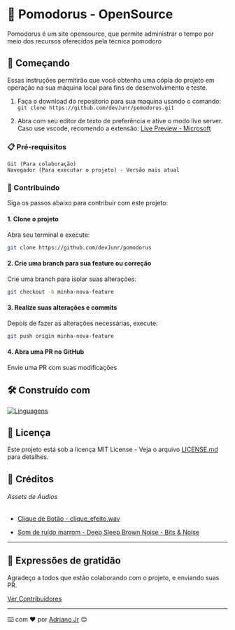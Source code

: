 # :apple: Pomodorus - OpenSource

Pomodorus é um site opensource, que permite administrar o tempo por meio dos recursos oferecidos pela técnica pomodoro

## :rocket: Começando

Essas instruções permitirão que você obtenha uma cópia do projeto em operação na sua máquina local para fins de desenvolvimento e teste.

1. Faça o download do repositorio para sua maquina usando o comando: 
`git clone https://github.com/devJunr/pomodorus.git`

2. Abra com seu editor de texto de preferência e ative o modo live server. 
Caso use vscode, recomendo a extensão: [Live Preview - Microsoft](https://marketplace.visualstudio.com/items?itemName=ms-vscode.live-server)

### 📋 Pré-requisitos

```
Git (Para colaboração)
Navegador (Para executar o projeto) - Versão mais atual
```

### 🔧 Contribuindo

Siga os passos abaixo para contribuir com este projeto:

#### 1. Clone o projeto
Abra seu terminal e execute:

```bash
git clone https://github.com/devJunr/pomodorus
```

#### 2. Crie uma branch para sua feature ou correção

Crie uma branch para isolar suas alterações:

```bash
git checkout -b minha-nova-feature
```

#### 3. Realize suas alterações e commits
Depois de fazer as alterações necessárias, execute:
```bash
git push origin minha-nova-feature
```

#### 4. Abra uma PR no GitHub
Envie uma PR com suas modificações

## 🛠️ Construído com

[![Linguagens](https://skillicons.dev/icons?i=js,html,css,JS)]()


## 📄 Licença

Este projeto está sob a licença MIT License - Veja o arquivo [LICENSE.md](https://github.com/devJunr/pomodorus/blob/main/LICENSE) para detalhes.

## 🔗 Créditos
###### Assets de Áudios
- [Clique de Botão - clique_efeito.wav](https://mixkit.co/free-sound-effects/click/)

- [Som de ruído marrom - Deep Sleep Brown Noise - Bits & Noise](https://open.spotify.com/intl-pt/track/0B97qFqGUnLvV2tXZpXfxf?si=1e3837d3fd93454f)

---
## 🎁 Expressões de gratidão
Agradeço a todos que estão colaborando com o projeto, e enviando suas PR.

[Ver Contribuidores](https://github.com/devJunr/pomodorus/graphs/contributors)

---
⌨️ com ❤️ por [Adriano Jr](https://github.com/devjunr) 😊